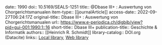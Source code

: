 date:: 1990
doi:: 10.5169/SEALS-1251
title:: @Dbase III+ : Auswertung von Chorgerichtsmanualen
item-type:: [[journalArticle]]
access-date:: 2022-09-27T06:24:17Z
original-title:: Dbase III+ : Auswertung von Chorgerichtsmanualen
url:: https://www.e-periodica.ch/digbib/view?pid=gui-001:1990:1::16
short-title:: Dbase III+
publication-title:: Geschichte & Informatik
authors:: [[Heinrich R. Schmidt]]
library-catalog:: DOI.org (Datacite)
links:: [Local library](zotero://select/groups/2386895/items/SCR4ERT5), [Web library](https://www.zotero.org/groups/2386895/items/SCR4ERT5)
